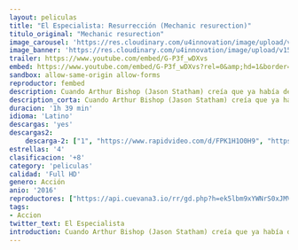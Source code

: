 ```yaml
---
layout: peliculas
title: "El Especialista: Resurrección (Mechanic resurection)"
titulo_original: "Mechanic resurection"
image_carousel: 'https://res.cloudinary.com/u4innovation/image/upload/v1563741236/mechanic-min_sx5mgv.jpg'
image_banner: 'https://res.cloudinary.com/u4innovation/image/upload/v1563741236/mechanic-banner-min_hgwrh3.jpg'
trailer: https://www.youtube.com/embed/G-P3f_wDXvs
embed: https://www.youtube.com/embed/G-P3f_wDXvs?rel=0&amp;hd=1&border=0&wmode=opaque&enablejsapi=1&modestbranding=1&controls=1&showinfo=1
sandbox: allow-same-origin allow-forms
reproductor: fembed
description: Cuando Arthur Bishop (Jason Statham) creía que ya había dejado atrás su pasado criminal, se encuentra de nuevo con él al ser secuestrada la mujer de su vida por uno de sus mayores enemigos. Se ve así obligado a viajar por el mundo para ejecutar tres asesinatos imposibles que deben parecer accidentes.
description_corta: Cuando Arthur Bishop (Jason Statham) creía que ya había dejado atrás su pasado criminal, se encuentra de nuevo con él al ser secuestrada la mujer de su vida por uno de sus mayores enemigos. Se ve así obligado a viajar por el..
duracion: '1h 39 min'
idioma: 'Latino'
descargas: 'yes'
descargas2:
    descarga-2: ["1", "https://www.rapidvideo.com/d/FPK1H1O0H9", "https://www.google.com/s2/favicons?domain=www.rapidvideo.com","RapidVideo","https://res.cloudinary.com/imbriitneysam/image/upload/v1541473684/mexico.png", "Latino", "Full HD"]
estrellas: '4'
clasificacion: '+8'
category: 'peliculas'
calidad: 'Full HD'
genero: Acción
anio: '2016'
reproductores: ["https://api.cuevana3.io/rr/gd.php?h=ek5lbm9xYWNrS0xJMVp5b21KREk0dFBLbjVkaHhkRGdrOG1jbnBpUnhhS1Ztbm1KcDZQVnVaWE1kWHVrcUpqSzFKVnJaWmVybzlhd3RhdHFwTnk0dTgyU3FadVkyUT09"]
tags:
- Accion
twitter_text: El Especialista
introduction: Cuando Arthur Bishop (Jason Statham) creía que ya había dejado atrás su pasado criminal, se encuentra de nuevo con él al ser secuestrada la mujer de su vida por uno de sus mayores enemigos. Se ve así obligado a viajar por el
---
```



 







